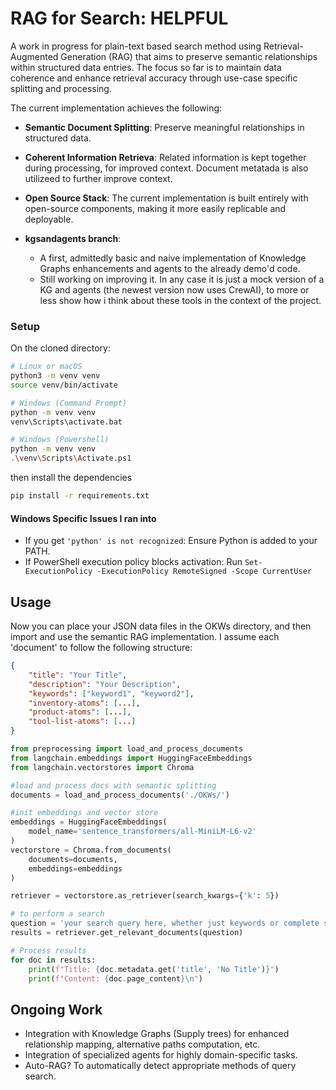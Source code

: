 # RAG for Search: HELPFUL
A work in progress for plain-text based search method using Retrieval-Augmented Generation 
(RAG) that aims to preserve semantic relationships within structured data entries. The focus 
so far is to maintain data coherence and enhance retrieval accuracy through use-case specific 
splitting and processing. 

The current implementation achieves the following: 
- **Semantic Document Splitting**: Preserve meaningful relationships in structured data. 
- **Coherent Information Retrieva**: Related information is kept together during processing, 
for improved context. Document metatada is also utilizeed to further improve context. 
- **Open Source Stack**: The current implementation is built entirely with open-source 
components, making it more easily replicable and deployable. 
 

- **kgsandagents branch**:

    - A first, admittedly basic and naive implementation of Knowledge Graphs enhancements and agents to the already demo'd code.
    - Still working on improving it. In any case it is just a mock version of a KG and agents (the newest version now uses CrewAI), to more or less show how i think about these tools in the context of the project.
### Setup 
On the cloned directory:
```bash
# Linux or macOS
python3 -m venv venv
source venv/bin/activate

# Windows (Command Prompt)
python -m venv venv
venv\Scripts\activate.bat

# Windows (Powershell)
python -m venv venv
.\venv\Scripts\Activate.ps1
```
then install the dependencies

```bash
pip install -r requirements.txt
```
#### Windows Specific Issues I ran into
- If you get ```'python' is not recognized```: Ensure Python is added to your PATH.
- If PowerShell execution policy blocks activation: Run ```Set-ExecutionPolicy -ExecutionPolicy RemoteSigned -Scope CurrentUser```

## Usage
Now you can place your JSON data files in the OKWs directory, and then import and use the 
semantic RAG implementation. I assume each 'document' to follow the following structure:
```json
{
    "title": "Your Title",
    "description": "Your Description",
    "keywords": ["keyword1", "keyword2"],
    "inventory-atoms": [...],
    "product-atoms": [...],
    "tool-list-atoms": [...]
}
```

```python
from preprocessing import load_and_process_documents
from langchain.embeddings import HuggingFaceEmbeddings
from langchain.vectorstores import Chroma

#load and process docs with semantic splitting
documents = load_and_process_documents('./OKWs/')

#init embeddings and vector store
embeddings = HuggingFaceEmbeddings(
	model_name='sentence_transformers/all-MiniLM-L6-v2'
)
vectorstore = Chroma.from_documents(
	documents=documents,
	embeddings=embeddings
)

retriever = vectorstore.as_retriever(search_kwargs={'k': 5})

# to perform a search
question = 'your search query here, whether just keywords or complete sentences'
results = retriever.get_relevant_documents(question)

# Process results
for doc in results:
    print(f"Title: {doc.metadata.get('title', 'No Title')}")
    print(f"Content: {doc.page_content}\n")
```

## Ongoing Work
- Integration with Knowledge Graphs (Supply trees) for enhanced relationship mapping, 
alternative paths computation, etc. 
- Integration of specialized agents for highly domain-specific tasks. 
- Auto-RAG? To automatically detect appropriate methods of query search. 

